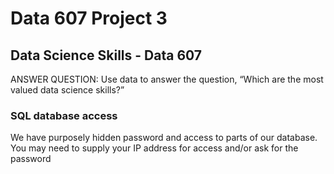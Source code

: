 # Data 607 Project 3
## Data Science Skills - Data 607

ANSWER QUESTION:
Use data to answer the question, “Which are the most valued data science skills?”

### SQL database access
We have purposely hidden password and access to parts of our database. 
You may need to supply your IP address for access and/or ask for the password
